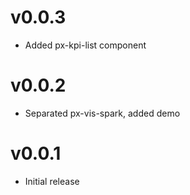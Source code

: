 v0.0.3
==================
* Added px-kpi-list component

v0.0.2
==================
* Separated px-vis-spark, added demo

v0.0.1
==================
* Initial release

